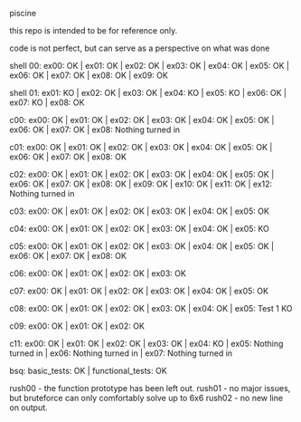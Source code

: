 piscine

this repo is intended to be for reference only.

code is not perfect, but can serve as a perspective on what was done

shell 00: ex00: OK | ex01: OK | ex02: OK | ex03: OK | ex04: OK | ex05: OK | ex06: OK | ex07: OK | ex08: OK | ex09: OK

shell 01: ex01: KO | ex02: OK | ex03: OK | ex04: KO | ex05: KO | ex06: OK | ex07: KO | ex08: OK

c00: ex00: OK | ex01: OK | ex02: OK | ex03: OK | ex04: OK | ex05: OK | ex06: OK | ex07: OK | ex08: Nothing turned in

c01: ex00: OK | ex01: OK | ex02: OK | ex03: OK | ex04: OK | ex05: OK | ex06: OK | ex07: OK | ex08: OK

c02: ex00: OK | ex01: OK | ex02: OK | ex03: OK | ex04: OK | ex05: OK | ex06: OK | ex07: OK | ex08: OK | ex09: OK | ex10: OK | ex11: OK | ex12: Nothing turned in

c03: ex00: OK | ex01: OK | ex02: OK | ex03: OK | ex04: OK | ex05: OK

c04: ex00: OK | ex01: OK | ex02: OK | ex03: OK | ex04: OK | ex05: KO

c05: ex00: OK | ex01: OK | ex02: OK | ex03: OK | ex04: OK | ex05: OK | ex06: OK | ex07: OK | ex08: OK

c06: ex00: OK | ex01: OK | ex02: OK | ex03: OK

c07: ex00: OK | ex01: OK | ex02: OK | ex03: OK | ex04: OK | ex05: OK

c08: ex00: OK | ex01: OK | ex02: OK | ex03: OK | ex04: OK | ex05: Test 1 KO

c09: ex00: OK | ex01: OK | ex02: OK

c11: ex00: OK | ex01: OK | ex02: OK | ex03: OK | ex04: KO | ex05: Nothing turned in | ex06: Nothing turned in | ex07: Nothing turned in

bsq: basic_tests: OK | functional_tests: OK

rush00 - the function prototype has been left out.
rush01 - no major issues, but bruteforce can only comfortably solve up to 6x6
rush02 - no new line on output.

